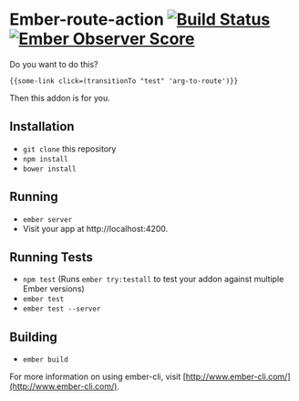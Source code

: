 # Ember-route-action [![Build Status](https://travis-ci.org/peec/ember-route-action.svg)](https://travis-ci.org/peec/ember-route-action) [![Ember Observer Score](http://emberobserver.com/badges/ember-route-action.svg)](http://emberobserver.com/addons/ember-route-action)


Do you want to do this?

`{{some-link click=(transitionTo "test" 'arg-to-route')}}`

Then this addon is for you.


## Installation

* `git clone` this repository
* `npm install`
* `bower install`

## Running

* `ember server`
* Visit your app at http://localhost:4200.

## Running Tests

* `npm test` (Runs `ember try:testall` to test your addon against multiple Ember versions)
* `ember test`
* `ember test --server`

## Building

* `ember build`

For more information on using ember-cli, visit [http://www.ember-cli.com/](http://www.ember-cli.com/).
